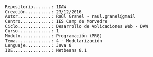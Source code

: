 <pre>
Repositorio.......: 1DAW
Creación..........: 23/12/2016
Autor.............: Raúl Granel - raul.granel@gmail
Centro............: IES Camp de Morvedre
Ciclo.............: Desarrollo de Aplicaciones Web - DAW
Curso.............: 1
Módulo............: Programación (PRG)
Tema..............: 4 - Modularización
Lenguaje..........: Java 8
IDE...............: Netbeans 8.1
<pre>
